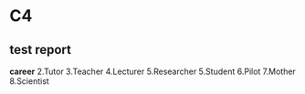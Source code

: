 # C4
## test report




**career**
2.Tutor
3.Teacher
4.Lecturer
5.Researcher
5.Student
6.Pilot
7.Mother
8.Scientist
